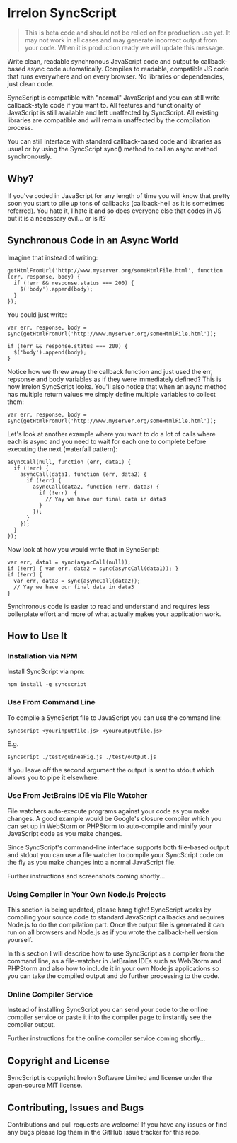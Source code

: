 # Irrelon SyncScript
> This is beta code and should not be relied on for production use yet. It may not work in all cases and
may generate incorrect output from your code. When it is production ready we will update this message.

Write clean, readable synchronous JavaScript code and output to callback-based async code automatically.
Compiles to readable, compatible JS code that runs everywhere and on every browser. No libraries or
dependencies, just clean code.

SyncScript is compatible with "normal" JavaScript and you can still write callback-style code if you want
to. All features and functionality of JavaScript is still available and left unaffected by SyncScript. All
existing libraries are compatible and will remain unaffected by the compilation process.

You can still interface with standard callback-based code and libraries as usual or by using the SyncScript
sync() method to call an async method synchronously.

## Why?
If you've coded in JavaScript for any length of time you will know that pretty soon you start to
pile up tons of callbacks (callback-hell as it is sometimes referred). You hate it, I hate it and
so does everyone else that codes in JS but it is a necessary evil... or is it?

## Synchronous Code in an Async World
Imagine that instead of writing:

```
getHtmlFromUrl('http://www.myserver.org/someHtmlFile.html', function (err, response, body) {
  if (!err && response.status === 200) {
    $('body').append(body);
  }
});
```

You could just write:

```
var err, response, body = sync(getHtmlFromUrl('http://www.myserver.org/someHtmlFile.html'));

if (!err && response.status === 200) {
  $('body').append(body);
}
```

Notice how we threw away the callback function and just used the err, repsonse and body variables as if they were immediately
defined? This is how Irrelon SyncScript looks. You'll also notice that when an async method has multiple
return values we simply define multiple variables to collect them:

```
var err, response, body = sync(getHtmlFromUrl('http://www.myserver.org/someHtmlFile.html'));
```

Let's look at another example where you want to do a lot of calls where each is async and you need to wait for each one
to complete before executing the next (waterfall pattern):

```
asyncCall(null, function (err, data1) {
  if (!err) {
    asyncCall(data1, function (err, data2) {
      if (!err) {
        asyncCall(data2, function (err, data3) {
          if (!err)  {
            // Yay we have our final data in data3
          }
        });
      }
    });
  }
});
```

Now look at how you would write that in SyncScript:

```
var err, data1 = sync(asyncCall(null));
if (!err) { var err, data2 = sync(asyncCall(data1)); }
if (!err) {
  var err, data3 = sync(asyncCall(data2));
  // Yay we have our final data in data3
}
```

Synchronous code is easier to read and understand and requires less boilerplate effort and more of what actually makes
your application work.

## How to Use It

### Installation via NPM
Install SyncScript via npm:

	npm install -g syncscript

### Use From Command Line
To compile a SyncScript file to JavaScript you can use the command line:

	syncscript <yourinputfile.js> <youroutputfile.js>

E.g.

	syncscript ./test/guineaPig.js ./test/output.js

If you leave off the second argument the output is sent to stdout which allows you to pipe it elsewhere.

### Use From JetBrains IDE via File Watcher
File watchers auto-execute programs against your code as you make changes. A good example would be Google's
closure compiler which you can set up in WebStorm or PHPStorm to auto-compile and minify your JavaScript
code as you make changes.

Since SyncScript's command-line interface supports both file-based output and stdout you can use a file
watcher to compile your SyncScript code on the fly as you make changes into a normal JavaScript file.

Further instructions and screenshots coming shortly...

### Using Compiler in Your Own Node.js Projects
This section is being updated, please hang tight! SyncScript works by compiling your source code to standard JavaScript
callbacks and requires Node.js to do the compilation part. Once the output file is generated it can run on all browsers
and Node.js as if you wrote the callback-hell version yourself.

In this section I will describe how to use SyncScript as a compiler from the command line, as a file-watcher in JetBrains
IDEs such as WebStorm and PHPStorm and also how to include it in your own Node.js applications so you can take the compiled
output and do further processing to the code.

### Online Compiler Service
Instead of installing SyncScript you can send your code to the online compiler service or paste it into the
compiler page to instantly see the compiler output.

Further instructions for the online compiler service coming shortly...

## Copyright and License
SyncScript is copyright Irrelon Software Limited and license under the open-source MIT license.

## Contributing, Issues and Bugs
Contributions and pull requests are welcome! If you have any issues or find any bugs please log them in the GitHub issue 
tracker for this repo.
